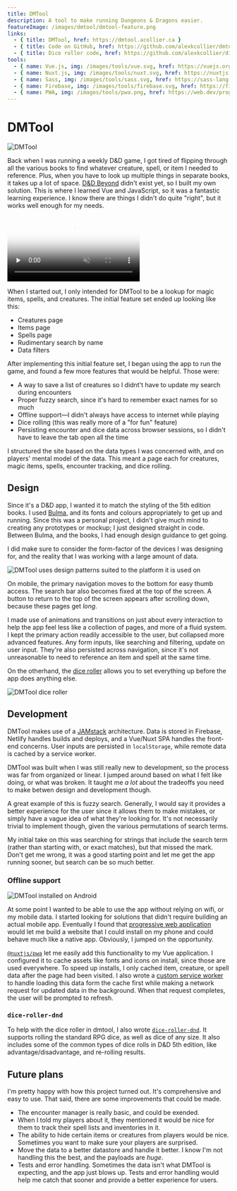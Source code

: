 ```yaml
---
title: DMTool
description: A tool to make running Dungeons & Dragons easier.
featureImage: /images/dmtool/dmtool-feature.png
links:
  - { title: DMTool, href: https://dmtool.acollier.ca }
  - { title: Code on GitHub, href: https://github.com/alexkcollier/dmtool }
  - { title: Dice roller code, href: https://github.com/alexkcollier/dice-roller-dnd }
tools:
  - { name: Vue.js, img: /images/tools/vue.svg, href: https://vuejs.org }
  - { name: Nuxt.js, img: /images/tools/nuxt.svg, href: https://nuxtjs.org }
  - { name: Sass, img: /images/tools/sass.svg, href: https://sass-lang.com }
  - { name: Firebase, img: /images/tools/firebase.svg, href: https://firebase.google.com/ }
  - { name: PWA, img: /images/tools/pwa.png, href: https://web.dev/progressive-web-apps/ }
---
```


# DMTool

<img src="/images/dmtool/dmtool-window.png" title="DMTool" alt="DMTool">

Back when I was running a weekly D&D game, I got tired of flipping through all the various books to
find whatever creature, spell, or item I needed to reference. Plus, when you have to look up
multiple things in separate books, it takes up a lot of space.
[D&D Beyond](https://www.dndbeyond.com/) didn't exist yet, so I built my own solution. This is where
I learned Vue and JavaScript, so it was a fantastic learning experience. I know there are things I
didn't do quite "right", but it works well enough for my needs.

<video src="/images/dmtool/dmtool-demo.webm" controls preload="none" muted poster="/images/dmtool/dmtool-demo-poster.png"></video>

When I started out, I only intended for DMTool to be a lookup for magic items, spells, and
creatures. The initial feature set ended up looking like this:

- Creatures page
- Items page
- Spells page
- Rudimentary search by name
- Data filters

After implementing this initial feature set, I began using the app to run the game, and found a few
more features that would be helpful. Those were:

- A way to save a list of creatures so I didnt't have to update my search during encounters
- Proper fuzzy search, since it's hard to remember exact names for so much
- Offline support&mdash;I didn't always have access to internet while playing
- Dice rolling (this was really more of a "for fun" feature)
- Persisting encounter and dice data across browser sessions, so I didn't have to leave the tab open
  all the time

I structured the site based on the data types I was concerned with, and on players' mental model of
the data. This meant a page each for creatures, magic items, spells, encounter tracking, and dice
rolling.

## Design

Since it's a D&D app, I wanted it to match the styling of the 5th edition books. I used
[Bulma](https://bulma.io), and its fonts and colours appropriately to get up and running. Since this
was a personal project, I didn't give much mind to creating any prototypes or mockup; I just
designed straight in code. Between Bulma, and the books, I had enough design guidance to get going.

I did make sure to consider the form-factor of the devices I was designing for, and the reality that
I was working with a large amount of data.

![DMTool uses design patterns suited to the platform it is used on](/images/dmtool/dmtool-responsive.png 'DMTool is reponsive')

On mobile, the primary navigation moves to the bottom for easy thumb access. The search bar also
becomes fixed at the top of the screen. A button to return to the top of the screen appears after
scrolling down, because these pages get _long_.

I made use of animations and transitions on just about every interaction to help the app feel less
like a collection of pages, and more of a fluid system. I kept the primary action readily accessible
to the user, but collapsed more advanced features. Any form inputs, like searching and filtering,
update on user input. They're also persisted across navigation, since it's not unreasonable to need
to reference an item and spell at the same time.

On the otherhand, the [dice roller](https://dmtool.acollier.ca/roll-dice) allows you to set
everything up before the app does anything else.

![DMTool dice roller](/images/dmtool/dmtool-roller.png 'Dice rolling in DMTool')

## Development

DMTool makes use of a [JAMstack](https://jamstack.org/) architecture. Data is stored in Firebase,
Netlify handles builds and deploys, and a Vue/Nuxt SPA handles the front-end concerns. User inputs
are persisted in `localStorage`, while remote data is cached by a service worker.

DMTool was built when I was still really new to development, so the process was far from organized
or linear. I jumped around based on what I felt like doing, or what was broken. It taught me _a lot_
about the tradeoffs you need to make betwen design and development though.

A great example of this is fuzzy search. Generally, I would say it provides a better experience for
the user since it allows them to make mistakes, or simply have a vague idea of what they're looking
for. It's not necessarily trivial to implement though, given the various permutations of search
terms.

My initial take on this was searching for strings that include the search term (rather than starting
with, or exact matches), but that missed the mark. Don't get me wrong, it was a good starting point
and let me get the app running sooner, but search can be so much better.

### Offline support

![DMTool installed on Android](/images/dmtool/dmtool-pwa.png 'DMTool is a progressive web application')

At some point I wanted to be able to use the app without relying on wifi, or my mobile data. I
started looking for solutions that didn't require building an actual mobile app. Eventually I found
that [progressive web application](https://web.dev/progressive-web-apps/) would let me build a
website that I could install on my phone and could behave much like a native app. Obviously, I
jumped on the opportunity.

[`@nuxtjs/pwa`](https://pwa.nuxtjs.org/) let me easily add this functionality to my Vue application.
I configured it to cache assets like fonts and icons on install, since those are used everywhere. To
speed up installs, I only cached item, creature, or spell data after the page had been visited. I
also wrote a
[custom service worker](https://github.com/alexkcollier/dmtool/blob/master/static/data-sw.js) to
handle loading this data form the cache first while making a network request for updated data in the
background. When that request completes, the user will be prompted to refresh.

### `dice-roller-dnd`

To help with the dice roller in dmtool, I also wrote
[`dice-roller-dnd`](https://www.npmjs.com/package/dice-roller-dnd). It supports rolling the standard
RPG dice, as well as dice of any size. It also includes some of the common types of dice rolls in
D&D 5th edition, like advantage/disadvantage, and re-rolling results.

## Future plans

I'm pretty happy with how this project turned out. It's comprehensive and easy to use. That said,
there are some improvements that could be made.

- The encounter manager is really basic, and could be exended.
- When I told my players about it, they mentioned it would be nice for them to track their spell
  lists and inventories in it.
- The ability to hide certain items or creatures from players would be nice. Sometimes you want to
  make sure your players are surprised.
- Move the data to a better datastore and handle it better. I know I'm not handling this the best,
  and the payloads are _huge_.
- Tests and error handling. Sometimes the data isn't what DMTool is expecting, and the app just
  blows up. Tests and error handling would help me catch that sooner and provide a better experience
  for users.
